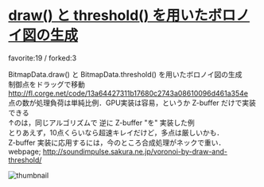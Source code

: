 # [draw() と threshold() を用いたボロノイ図の生成](http://fl.corge.net/c/57Ng)

favorite:19 / forked:3

BitmapData.draw() と BitmapData.threshold() を用いたボロノイ図の生成  
制御点をドラッグで移動  
http://fl.corge.net/code/13a64427311b17680c2743a08610096d461a354e  
点の数が処理負荷は単純比例．GPU実装は容易，というか Z-buffer だけで実装できる  
↑のは，同じアルゴリズムで 逆に Z-buffer "を" 実装した例  
とりあえず，10点くらいなら超速キレイだけど，多点は厳しいかも．  
Z-buffer 実装に応用するには，今のところ合成処理がネックで重い．  
webpage; http://soundimpulse.sakura.ne.jp/voronoi-by-draw-and-threshold/

![thumbnail](./thumbnail.jpg)
